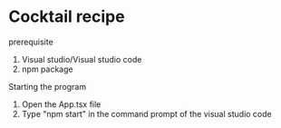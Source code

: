 # Cocktail recipe

prerequisite
1. Visual studio/Visual studio code
2. npm package

Starting the program
1. Open the App.tsx file
2. Type "npm start" in the command prompt of the visual studio code
